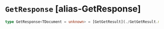 # `GetResponse` [alias-GetResponse]
```typescript
type GetResponse<TDocument = unknown> = [GetGetResult](./GetGetResult.md)<TDocument>;
```
